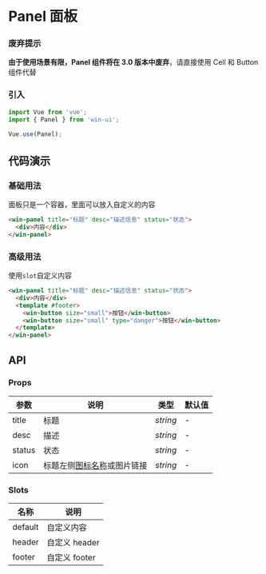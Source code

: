 # Panel 面板

### 废弃提示

<b>由于使用场景有限，Panel 组件将在 3.0 版本中废弃</b>，请直接使用 Cell 和 Button 组件代替

### 引入

```js
import Vue from 'vue';
import { Panel } from 'win-ui';

Vue.use(Panel);
```

## 代码演示

### 基础用法

面板只是一个容器，里面可以放入自定义的内容

```html
<win-panel title="标题" desc="描述信息" status="状态">
  <div>内容</div>
</win-panel>
```

### 高级用法

使用`slot`自定义内容

```html
<win-panel title="标题" desc="描述信息" status="状态">
  <div>内容</div>
  <template #footer>
    <win-button size="small">按钮</win-button>
    <win-button size="small" type="danger">按钮</win-button>
  </template>
</win-panel>
```

## API

### Props

| 参数   | 说明                                       | 类型     | 默认值 |
| ------ | ------------------------------------------ | -------- | ------ |
| title  | 标题                                       | _string_ | -      |
| desc   | 描述                                       | _string_ | -      |
| status | 状态                                       | _string_ | -      |
| icon   | 标题左侧[图标名称](#/zh-CN/icon)或图片链接 | _string_ | -      |

### Slots

| 名称    | 说明          |
| ------- | ------------- |
| default | 自定义内容    |
| header  | 自定义 header |
| footer  | 自定义 footer |
